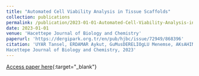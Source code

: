 ```yaml
---
title: "Automated Cell Viability Analysis in Tissue Scaffolds"
collection: publications
permalink: /publication/2023-01-01-Automated-Cell-Viability-Analysis-in-Tissue-Scaffolds
date: 2023-01-01
venue: 'Hacettepe Journal of Biology and Chemistry'
paperurl: 'https://dergipark.org.tr/en/pub/hjbc/issue/72949/868396'
citation: 'UYAR Tansel, ERDAMAR Aykut, GuMusDERELIOgLU Menemse, AKsAHIN Mehmet, IRMAK Gulseren, EROgUL Osman, Automated Cell Viability Analysis in Tissue Scaffolds"
Hacettepe Journal of Biology and Chemistry, 2023'
---
```

[Access paper here](https://dergipark.org.tr/en/pub/hjbc/issue/72949/868396){:target="_blank"}
